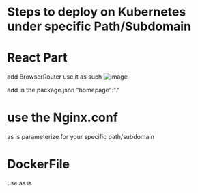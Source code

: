 # Steps to deploy on Kubernetes under specific Path/Subdomain

# React Part
add BrowserRouter
use it as such 
![image](https://github.com/Stavrogiannis/trial-repo-malakies/assets/112877493/5914f14c-2c4d-4957-a94f-a293f25d7f94)


add in the package.json
"homepage":"."

# use the Nginx.conf
as is parameterize for your specific path/subdomain

# DockerFile
use as is


